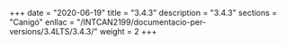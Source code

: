 +++
date        = "2020-06-19"
title       = "3.4.3"
description = "3.4.3"
sections    = "Canigó"
enllac		= "/INTCAN2199/documentacio-per-versions/3.4LTS/3.4.3/"
weight		= 2
+++
